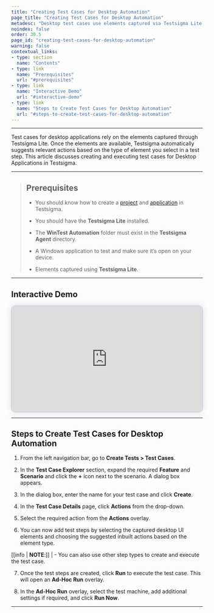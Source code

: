 ```yaml
---
title: "Creating Test Cases for Desktop Automation"
page_title: "Creating Test Cases for Desktop Automation"
metadesc: "Desktop test cases use elements captured via Testsigma Lite. Based on element type, Testsigma suggests actions. This article covers creating and running tests."
noindex: false
order: 30.5
page_id: "creating-test-cases-for-desktop-automation"
warning: false
contextual_links:
- type: section
  name: "Contents"
- type: link
  name: "Prerequisites"
  url: "#prerequisites"
- type: link
  name: "Interactive Demo"
  url: "#interactive-demo" 
- type: link
  name: "Steps to Create Test Cases for Desktop Automation"
  url: "#steps-to-create-test-cases-for-desktop-automation"
---
```


---

Test cases for desktop applications rely on the elements captured through Testsigma Lite. Once the elements are available, Testsigma automatically suggests relevant actions based on the type of element you select in a test step. This article discusses creating and executing test cases for Desktop Applications in Testsigma. 

---

> ## **Prerequisites**
> 
>  - You should know how to create a [project](https://testsigma.com/docs/projects/overview/) and [application](https://testsigma.com/docs/projects/applications/) in Testsigma.
> 
> - You should have the **Testsigma Lite** installed.
> 
> - The **WinTest Automation** folder must exist in the **Testsigma Agent** directory. 
> 
> - A Windows application to test and make sure it’s open on your device. 
> 
> - Elements captured using **Testsigma Lite**. 

---

## **Interactive Demo**

<div>
  <script async src="https://js.storylane.io/js/v2/storylane.js"></script>
  <div class="sl-embed" style="position:relative;padding-bottom:calc(50.52% + 25px);width:100%;height:0;transform:scale(1)">
    <iframe loading="lazy" class="sl-demo" src="https://app.storylane.io/demo/3qus8rqqxqem?embed=inline" name="sl-embed" allow="fullscreen" allowfullscreen style="position:absolute;top:0;left:0;width:100%!important;height:100%!important;border:1px solid rgba(63,95,172,0.35);box-shadow: 0px 0px 18px rgba(26, 19, 72, 0.15);border-radius:10px;box-sizing:border-box;"></iframe>
  </div>
</div>

---

## **Steps to Create Test Cases for Desktop Automation**

1. From the left navigation bar, go to **Create Tests > Test Cases**.

2. In the **Test Case Explorer** section, expand the required **Feature** and **Scenario** and click the **+** icon next to the scenario. A dialog box appears. 

3. In the dialog box, enter the name for your test case and click **Create**.

4. In the **Test Case Details** page, click **Actions** from the drop-down.

5. Select the required action from the **Actions** overlay.

6. You can now add test steps by selecting the captured desktop UI elements and choosing the suggested inbuilt actions based on the element type.

[[info | **NOTE**:]]
| - You can also use other step types to create and execute the test case. 

7. Once the test steps are created, click **Run** to execute the test case. This will open an **Ad-Hoc Run** overlay. 

8. In the **Ad-Hoc Run** overlay, select the test machine, add additional settings if required, and click **Run Now**.

---